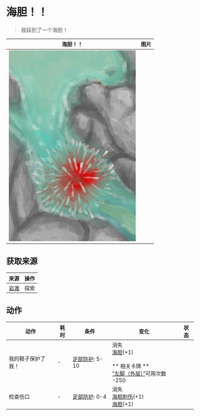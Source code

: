 # 海胆！！  
> 我踩到了一个海胆！  
  
  海胆！！  |   图片   
 ----  |  ----:   
   |  ![](Sprite/UrchinEvent.png)   
  
## 获取来源  
来源  |  操作  
----  |  ----  
[岩滩](Rocks.md)  |  探索  
## 动作  
动作  |  耗时  |  条件  |  变化  |  状态  
----  |  ----  |  ----  |  ----  |  ----  
我的鞋子保护了我！<br>  |  -  |  [足部防护](FootProtection.md): 5-10  |  消失<br>[海胆](Urchin.md)(+1)<br><br>** 相关卡牌 **<br>[“左脚（外层）”](tag_OuterFeet.md)可用次数  -250  |    
检查伤口<br>  |  -  |  [足部防护](FootProtection.md): 0-4  |  消失<br>[海胆刺伤](W_UrchinWoundSpines.md)(+1)<br>[海胆](Urchin.md)(+1)<br>  |    
